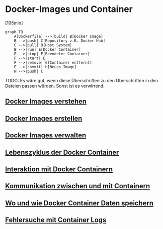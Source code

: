 # Docker-Images und Container

[105min]

```mermaid
graph TD
    A[Dockerfile] -->|build| B[Docker Image]
    B -->|push| C[Repository z.B. Docker Hub]
    C -->|pull| D[Host System]
    B -->|run| E[Docker Container]
    E -->|stop| F[Beendeter Container]
    F -->|start| E
    F -->|remove| G[Container entfernt]
    E -->|commit| H[Neues Image]
    H -->|push| C
```
TODO: Es wäre gut, wenn diese Überschriften zu den Überschriften in den Dateien passen würden. Sonst ist es verwirrend.

## [Docker Images verstehen](docker_images_verstehen.md)

## [Docker Images erstellen](docker_images_erstellen.md)

## [Docker Images verwalten](docker_images_verwalten.md)

## [Lebenszyklus der Docker Container](lebenszyklus_der_docker_container.md)

## [Interaktion mit Docker Containern](interaktion_mit_docker_containern.md)

## [Kommunikation zwischen und mit Containern](kommunikation_zwischen_und_mit_docker_containern.md)

## [Wo und wie Docker Container Daten speichern](wo_und_wie_docker_container_daten_speichern.md)

## [Fehlersuche mit Container Logs](fehlersuche_mit__container_logs.md)

